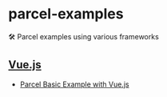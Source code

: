 # parcel-examples

🛠 Parcel examples using various frameworks

## [Vue.js](https://vuejs.org)
- [Parcel Basic Example with Vue.js](https://github.com/parcel-bundler/examples/Vue)
